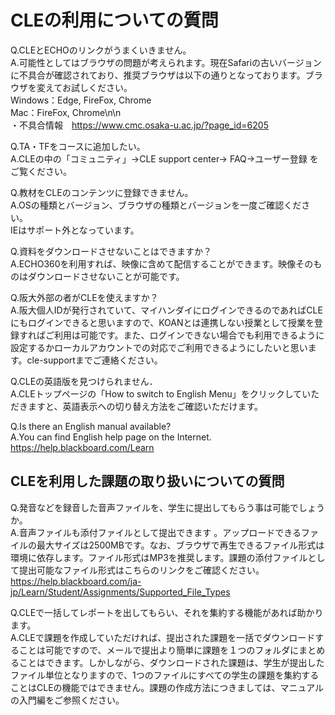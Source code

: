 # CLEの利用についての質問

Q.CLEとECHOのリンクがうまくいきません。  
A.可能性としてはブラウザの問題が考えられます。現在Safariの古いバージョンに不具合が確認されており、推奨ブラウザは以下の通りとなっております。ブラウザを変えてお試しください。  
Windows：Edge, FireFox, Chrome  
Mac：FireFox, Chrome\n\n  
・不具合情報　<https://www.cmc.osaka-u.ac.jp/?page_id=6205>  

Q.TA・TFをコースに追加したい。  
A.CLEの中の「コミュニティ」→CLE support center→ FAQ→ユーザー登録 をご覧ください。  

Q.教材をCLEのコンテンツに登録できません。  
A.OSの種類とバージョン、ブラウザの種類とバージョンを一度ご確認ください。  
IEはサポート外となっています。  

Q.資料をダウンロードさせないことはできますか？  
A.ECHO360を利用すれば、映像に含めて配信することができます。映像そのものはダウンロードさせないことが可能です。  

Q.阪大外部の者がCLEを使えますか？  
A.阪大個人IDが発行されていて、マイハンダイにログインできるのであればCLEにもログインできると思いますので、KOANとは連携しない授業として授業を登録すればご利用は可能です。また、ログインできない場合でも利用できるように設定するかローカルアカウントでの対応でご利用できるようにしたいと思います。cle-supportまでご連絡ください。  

Q.CLEの英語版を見つけられません．  
A.CLEトップページの「How to switch to English Menu」をクリックしていただきますと、英語表示への切り替え方法をご確認いただけます。  

Q.Is there an English manual available?  
A.You can find English help page on the Internet. https://help.blackboard.com/Learn  

## CLEを利用した課題の取り扱いについての質問

Q.発音などを録音した音声ファイルを、学生に提出してもらう事は可能でしょうか。  
A.音声ファイルも添付ファイルとして提出できます 。アップロードできるファイルの最大サイズは2500MBです。なお、ブラウザで再生できるファイル形式は環境に依存します。ファイル形式はMP3を推奨します。課題の添付ファイルとして提出可能なファイル形式はこちらのリンクをご確認ください。  
https://help.blackboard.com/ja-jp/Learn/Student/Assignments/Supported_File_Types  

Q.CLEで一括してレポートを出してもらい、それを集約する機能があれば助かります。  
A.CLEで課題を作成していただければ、提出された課題を一括でダウンロードすることは可能ですので、メールで提出より簡単に課題を１つのフォルダにまとめることはできます。しかしながら、ダウンロードされた課題は、学生が提出したファイル単位となりますので、1つのファイルにすべての学生の課題を集約することはCLEの機能ではできません。課題の作成方法につきましては、マニュアルの入門編をご参照ください。  
